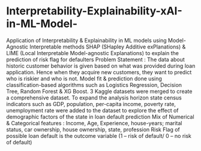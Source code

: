 # Interpretability-Explainability-xAI-in-ML-Model-
Application of Interpretability &amp; Explainability in ML models using Model-Agnostic Interpretable methods SHAP (SHapley Additive exPlanations) &amp; LIME (Local Interpretable Model-agnostic Explanations) to explain the prediction of risk flag for defaulters
Problem Statement : The data about historic customer behavior is given based on what was provided during loan application. Hence when they acquire new customers, they want to predict who is riskier and who is not.
Model fit & prediction done using classification-based algorithms such as Logistics Regression, Decision Tree, Random Forest & XG Boost.
3 Kaggle datasets were merged to create a comprehensive dataset. 
To expand the analysis horizon state census indicators such as GDP, population, per-capita income, poverty rate, unemployment rate were added to the dataset to explore the effect of demographic factors of the state in loan default prediction
Mix of Numerical & Categorical features : Income, Age, Experience, house-years; marital status, car ownership, house ownership, state, profession
Risk Flag of possible loan default is the outcome variable (1 – risk of default/ 0 – no risk of default)
